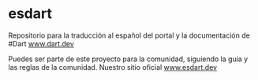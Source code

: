 # esdart
Repositorio para la traducción al español del portal y la documentación de #Dart www.dart.dev

Puedes ser parte de este proyecto para la comunidad, siguiendo la guía y las reglas de la comunidad. Nuestro sitio oficial www.esdart.dev
